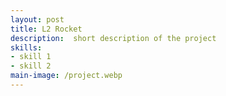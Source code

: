 ```yaml
---
layout: post
title: L2 Rocket
description:  short description of the project
skills: 
- skill 1
- skill 2
main-image: /project.webp 
---
```

